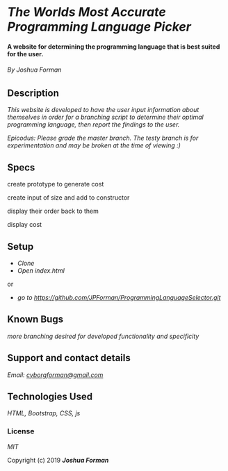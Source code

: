 # _The Worlds Most Accurate Programming Language Picker_

#### A website for determining the programming language that is best suited for the user.

###### By Joshua Forman

## Description

_This website is developed to have the user input information about themselves in order for a branching script to determine their optimal programming language, then report the findings to the user._

_Epicodus: Please grade the master branch. The testy branch is for experimentation and may be broken at the time of viewing :)_

## Specs

create prototype to generate cost

create input of size and add to constructor

display their order back to them

display cost


## Setup

* _Clone_
* _Open index.html_

or

* _go to https://github.com/JPForman/ProgrammingLanguageSelector.git_

## Known Bugs

_more branching desired for developed functionality and specificity_

## Support and contact details

_Email: [cyborgforman@gmail.com](mailto:cyborgforman@gmail.com)_

## Technologies Used

_HTML, Bootstrap, CSS, js_

### License

*MIT*

Copyright (c) 2019 **_Joshua Forman_**
